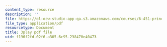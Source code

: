 ```yaml
---
content_type: resource
description: ''
file: https://ol-ocw-studio-app-qa.s3.amazonaws.com/courses/6-451-principles-of-digital-communication-ii-spring-2005/f196f2fd02f6a3056c95238470e40473_OJafRrE21WE.pdf
file_type: application/pdf
resourcetype: Document
title: 3play pdf file
uid: f196f2fd-02f6-a305-6c95-238470e40473
---
```

